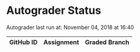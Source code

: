 # Autograder Status
Autograder last run at: November 04, 2018 at 16:40

| GitHub ID | Assignment | Graded Branch |
|-----------|------------|---------------|
